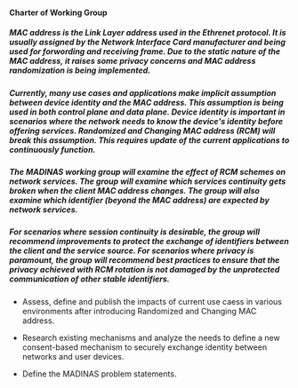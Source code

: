 #### Charter of Working Group
##### MAC address is the Link Layer address used in the Ethrenet protocol. It is usually assigned by the Network Interface Card manufacturer and being used for forwording and receiving frame.  Due to the static nature of the MAC address, it raises some privacy concerns and MAC address randomization is being implemented. 

##### Currently, many use cases and applications make implicit assumption between device identity and the MAC address. This assumption is being used in both control plane and data plane. Device identity is important in scenarios where the network needs to know the device's identity before offering services. Randomized and Changing MAC address (RCM) will break this assumption. This requires update of the current applications to continuously function.  

##### The MADINAS working group will examine the effect of RCM schemes on network services. The group will examine which services continuity gets broken when the client MAC address changes. The group will also examine which identifier (beyond the MAC address) are expected by network services.

##### For scenarios where session continuity is desirable, the group will recommend improvements to protect the exchange of identifiers between the client and the service source. For scenarios where privacy is paramount, the group will recommend best practices to ensure that the privacy achieved with RCM rotation is not damaged by the unprotected communication of other stable identifiers.

* Assess, define and publish the impacts of current use caess in various environments after introducing Randomized and Changing MAC address.

* Research existing mechanisms and analyze the needs to define a new consent-based mechanism to securely exchange identity between networks and user devices.

* Define the MADINAS problem statements.